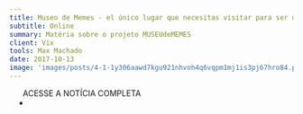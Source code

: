 ```yaml
---
title: Museo de Memes - el único lugar que necesitas visitar para ser una persona culta y refinada
subtitle: Online
summary: Matéria sobre o projeto MUSEUdeMEMES
client: Vix
tools: Max Machado
date: 2017-10-13
image: 'images/posts/4-1-1y306aawd7kgu921nhvoh4q6vqpm1mj1is3pj67hro84.png'
---
```




<div class="post__share"><ul class="share__list list-reset">ACESSE A NOTÍCIA COMPLETA<li class="share__item" style="margin-left: 10px"><a class="share__link share__facebook" style="background: #fa5657" href="https://www.vix.com/es/cultura-pop/195086/museo-de-memes-el-unico-lugar-que-necesitas-visitar-para-ser-una-persona-culta-y-refinada" title="Link" rel="nofollow"><i class="fa-solid fa-link"></i></a></li></ul></div>
<!-- <div class="gallery-box"><div class="gallery"><img src="/clipping/images/example-1.jpg" loading="lazy" alt="Project"><img src="/clipping/images/example-2.jpg" loading="lazy" alt="Project"></div><em>Gallery / <a href="https://www.freepik.com/" target="_blank">Freepic</a></em></div> -->